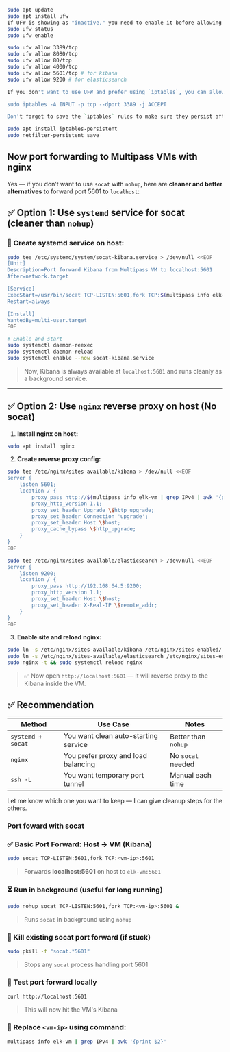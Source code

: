 ```bash
sudo apt update
sudo apt install ufw
If UFW is showing as "inactive," you need to enable it before allowing any ports. Follow these steps:
sudo ufw status
sudo ufw enable

sudo ufw allow 3389/tcp
sudo ufw allow 8080/tcp
sudo ufw allow 80/tcp
sudo ufw allow 4000/tcp
sudo ufw allow 5601/tcp # for kibana
sudo ufw allow 9200 # for elasticsearch

If you don't want to use UFW and prefer using `iptables`, you can allow the port with:

sudo iptables -A INPUT -p tcp --dport 3389 -j ACCEPT

Don't forget to save the `iptables` rules to make sure they persist after a reboot:

sudo apt install iptables-persistent
sudo netfilter-persistent save
```

## Now port forwarding to Multipass VMs with nginx

Yes — if you don’t want to use `socat` with `nohup`, here are **cleaner and better alternatives** to forward port 5601 to `localhost`:

## ✅ Option 1: Use `systemd` service for socat (cleaner than `nohup`)

### 🔧 Create systemd service on host:

```bash
sudo tee /etc/systemd/system/socat-kibana.service > /dev/null <<EOF
[Unit]
Description=Port forward Kibana from Multipass VM to localhost:5601
After=network.target

[Service]
ExecStart=/usr/bin/socat TCP-LISTEN:5601,fork TCP:$(multipass info elk-vm | grep IPv4 | awk '{print $2}'):5601
Restart=always

[Install]
WantedBy=multi-user.target
EOF
```

```bash
# Enable and start
sudo systemctl daemon-reexec
sudo systemctl daemon-reload
sudo systemctl enable --now socat-kibana.service
```

> Now, Kibana is always available at `localhost:5601` and runs cleanly as a background service.

---

## ✅ Option 2: Use `nginx` reverse proxy on host (No socat)

1. **Install nginx on host:**

```bash
sudo apt install nginx
```

2. **Create reverse proxy config:**

```bash
sudo tee /etc/nginx/sites-available/kibana > /dev/null <<EOF
server {
    listen 5601;
    location / {
        proxy_pass http://$(multipass info elk-vm | grep IPv4 | awk '{print $2}'):5601;
        proxy_http_version 1.1;
        proxy_set_header Upgrade \$http_upgrade;
        proxy_set_header Connection 'upgrade';
        proxy_set_header Host \$host;
        proxy_cache_bypass \$http_upgrade;
    }
}
EOF
```

```bash
sudo tee /etc/nginx/sites-available/elasticsearch > /dev/null <<EOF
server {
    listen 9200;
    location / {
        proxy_pass http://192.168.64.5:9200;
        proxy_http_version 1.1;
        proxy_set_header Host \$host;
        proxy_set_header X-Real-IP \$remote_addr;
    }
}
EOF
```

3. **Enable site and reload nginx:**

```bash
sudo ln -s /etc/nginx/sites-available/kibana /etc/nginx/sites-enabled/
sudo ln -s /etc/nginx/sites-available/elasticsearch /etc/nginx/sites-enabled/
sudo nginx -t && sudo systemctl reload nginx
```

> ✅ Now open `http://localhost:5601` — it will reverse proxy to the Kibana inside the VM.

## ✅ Recommendation

|Method|Use Case|Notes|
|---|---|---|
|`systemd + socat`|You want clean auto-starting service|Better than `nohup`|
|`nginx`|You prefer proxy and load balancing|No `socat` needed|
|`ssh -L`|You want temporary port tunnel|Manual each time|

Let me know which one you want to keep — I can give cleanup steps for the others.
###  Port foward with socat

### ✅ Basic Port Forward: Host → VM (Kibana)

```bash
sudo socat TCP-LISTEN:5601,fork TCP:<vm-ip>:5601
```

> Forwards **localhost:5601** on host to `elk-vm:5601`

### ⏳ Run in background (useful for long running)

```bash
sudo nohup socat TCP-LISTEN:5601,fork TCP:<vm-ip>:5601 &
```

> Runs `socat` in background using `nohup`

### 🧼 Kill existing socat port forward (if stuck)

```bash
sudo pkill -f "socat.*5601"
```

> Stops any `socat` process handling port 5601

### 🧪 Test port forward locally

```bash
curl http://localhost:5601
```

> This will now hit the VM's Kibana

### 📝 Replace `<vm-ip>` using command:

```bash
multipass info elk-vm | grep IPv4 | awk '{print $2}'
```

